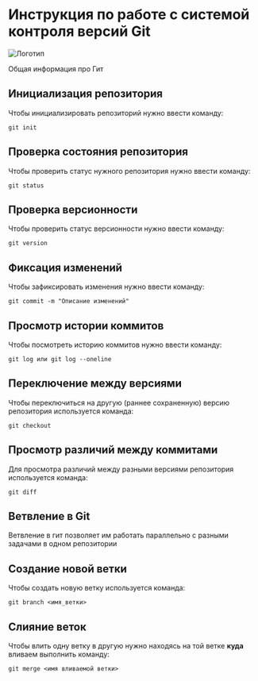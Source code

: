 # **Инструкция по работе с системой контроля версий Git**

![Логотип](git.jpg)

Общая информация про Гит

## Инициализация репозитория

Чтобы инициализировать репозиторий нужно ввести команду:

    git init

## Проверка состояния репозитория

Чтобы проверить статус нужного репозитория нужно ввести команду:

    git status

## Проверка версионности

 Чтобы проверить статус версионности нужно ввести команду:

    git version

## Фиксация изменений

Чтобы зафиксировать изменения нужно ввести команду:

    git commit -m "Описание изменений"

## Просмотр истории коммитов

Чтобы посмотреть историю коммитов нужно ввести команду:

    git log или git log --oneline

## Переключение между версиями

Чтобы переключиться на другую (раннее сохраненную) версию репозитория используется команда:

    git checkout

## Просмотр различий между коммитами

Для просмотра различий между разными версиями репозитория используется команда:

    git diff

## Ветвление в Git

Ветвление в гит позволяет им работать параллельно с разными задачами в одном репозитории

## Создание новой ветки

Чтобы создать новую ветку используется команда:

    git branch <имя_ветки>

## Слияние веток

Чтобы влить одну ветку в другую нужно находясь на той ветке **куда** вливаем выполнить команду:

    git merge <имя вливаемой ветки>
    